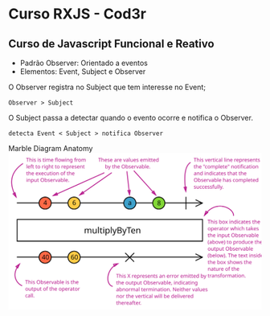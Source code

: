 # Curso RXJS - Cod3r

## Curso de Javascript Funcional e Reativo

- Padrão Observer: Orientado a eventos
- Elementos: Event, Subject e Observer

O Observer registra no Subject que tem interesse no Event;

    Observer > Subject

O Subject passa a detectar quando o evento ocorre e notifica o Observer.

    detecta Event < Subject > notifica Observer

Marble Diagram Anatomy
<br />
<img src="./marble-diagram-anatomy.svg">
